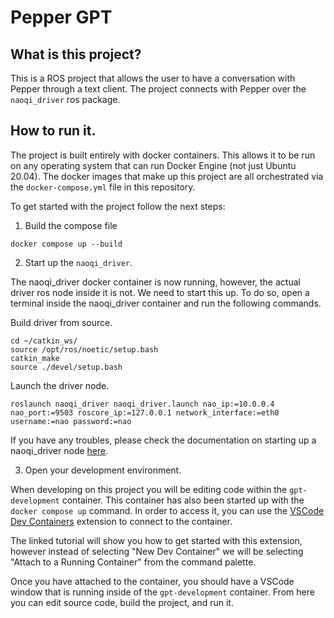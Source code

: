 # Pepper GPT

## What is this project?
This is a ROS project that allows the user to have a conversation with Pepper through a text client. The project connects with Pepper over the `naoqi_driver` ros package.

## How to run it.
The project is built entirely with docker containers. This allows it to be run on any operating system that can run Docker Engine (not just Ubuntu 20.04). The docker images that make up this project are all orchestrated via the `docker-compose.yml` file in this repository.

To get started with the project follow the next steps:

1. Build the compose file
```
docker compose up --build
```

2. Start up the `naoqi_driver`.

The naoqi_driver docker container is now running, however, the actual driver ros node inside it is not. We need to start this up. To do so, open a terminal inside the naoqi_driver container and run the following commands.

Build driver from source.
```
cd ~/catkin_ws/
source /opt/ros/noetic/setup.bash
catkin_make
source ./devel/setup.bash
```

Launch the driver node.
```
roslaunch naoqi_driver naoqi_driver.launch nao_ip:=10.0.0.4 nao_port:=9503 roscore_ip:=127.0.0.1 network_interface:=eth0 username:=nao password:=nao
```

If you have any troubles, please check the documentation on starting up a naoqi_driver node [here](https://github.com/rosielab/ROStoNAO-Bridge-Docker-Setup).

3. Open your development environment.

When developing on this project you will be editing code within the `gpt-development` container. This container has also been started up with the `docker compose up` command. In order to access it, you can use the [VSCode Dev Containers](https://code.visualstudio.com/docs/devcontainers/tutorial) extension to connect to the container.

The linked tutorial will show you how to get started with this extension, however instead of selecting "New Dev Container" we will be selecting "Attach to a Running Container" from the command palette.

Once you have attached to the container, you should have a VSCode window that is running inside of the `gpt-development` container. From here you can edit source code, build the project, and run it.